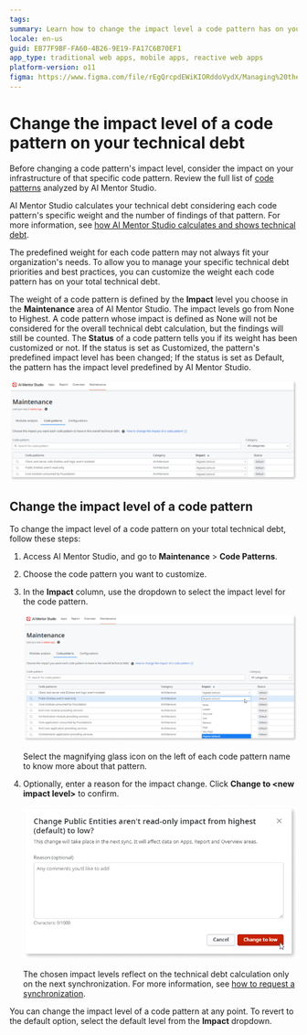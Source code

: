 ```yaml
---
tags: 
summary: Learn how to change the impact level a code pattern has on your total technical debt calculation.
locale: en-us
guid: EB77F9BF-FA60-4B26-9E19-FA17C6B70EF1
app_type: traditional web apps, mobile apps, reactive web apps
platform-version: o11
figma: https://www.figma.com/file/rEgQrcpdEWiKIORddoVydX/Managing%20the%20Applications%20Lifecycle?node-id=3052:321
---
```


# Change the impact level of a code pattern on your technical debt

<div class="info" markdown="1">

Before changing a code pattern's impact level, consider the impact on your infrastructure of that specific code pattern. Review the full list of [code patterns](code-patterns/ref-code-patterns.md) analyzed by AI Mentor Studio.

</div>

AI Mentor Studio calculates your technical debt considering each code pattern's specific weight and the number of findings of that pattern. For more information, see [how AI Mentor Studio calculates and shows technical debt](tech-debt-formula.md).

The predefined weight for each code pattern may not always fit your organization's needs. To allow you to manage your specific technical debt priorities and best practices, you can customize the weight each code pattern has on your total technical debt. 

The weight of a code pattern is defined by the **Impact** level you choose in the **Maintenance** area of AI Mentor Studio. The impact levels go from None to Highest. A code pattern whose impact is defined as None will not be considered for the overall technical debt calculation, but the findings will still be counted. The **Status** of a code pattern tells you if its weight has been customized or not. If the status is set as Customized, the pattern's predefined impact level has been changed; If the status is set as Default, the pattern has the impact level predefined by AI Mentor Studio.

![Screenshot of the Maintenance Patterns section in AI Mentor Studio showing various code patterns and their impact levels.](images/maintenance-patterns-ams.png "Maintenance Patterns in AI Mentor Studio")

## Change the impact level of a code pattern

To change the impact level of a code pattern on your total technical debt, follow these steps:	

1. Access AI Mentor Studio, and go to **Maintenance** > **Code Patterns**.

1. Choose the code pattern you want to customize.

1. In the **Impact** column, use the dropdown to select the impact level for the code pattern.

    ![Dropdown menu for selecting the impact level of a code pattern in AI Mentor Studio.](images/impact-levels-ams.png "Selecting Impact Levels in AI Mentor Studio")

    <div class="info" markdown="1">

    Select the magnifying glass icon on the left of each code pattern name to know more about that pattern. 

    </div>

1. Optionally, enter a reason for the impact change. Click **Change to &#60;new impact level&#62;** to confirm.

    ![Interface for changing the impact level of a code pattern with an option to enter a reason for the change in AI Mentor Studio.](images/change-impact-ams.png "Changing Impact Level of a Code Pattern")

    The chosen impact levels reflect on the technical debt calculation only on the next synchronization. For more information, see [how to request a synchronization](how-force-sync.md).

<div class="info" markdown="1">

You can change the impact level of a code pattern at any point. To revert to the default option, select the default level from the **Impact** dropdown.

</div>


